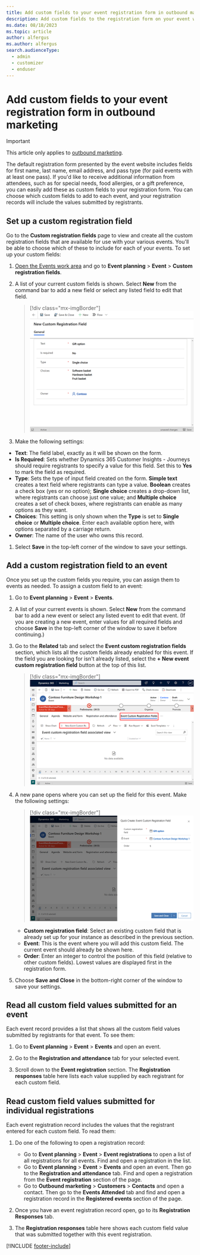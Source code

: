 ```yaml
---
title: Add custom fields to your event registration form in outbound marketing
description: Add custom fields to the registration form on your event website, and read the submitted values in Dynamics 365 Customer Insights - Journeys.
ms.date: 08/18/2023
ms.topic: article
author: alfergus
ms.author: alfergus
search.audienceType: 
  - admin
  - customizer
  - enduser
---
```


# Add custom fields to your event registration form in outbound marketing

> [!IMPORTANT]
> This article only applies to [outbound marketing](/dynamics365/marketing/user-guide).

The default registration form presented by the event website includes fields for first name, last name, email address, and pass type (for paid events with at least one pass). If you'd like to receive additional information from attendees, such as for special needs, food allergies, or a gift preference, you can easily add these as custom fields to your registration form. You can choose which custom fields to add to each event, and your registration records will include the values submitted by registrants.

## Set up a custom registration field

Go to the **Custom registration fields** page to view and create all the custom registration fields that are available for use with your various events. You'll be able to choose which of these to include for each of your events. To set up your custom fields:

1. [Open the Events work area](open-events.md) and go to **Event planning** > **Event** > **Custom registration fields**.

1. A list of your current custom fields is shown. Select **New** from the command bar to add a new field or select any listed field to edit that field.

    > [!div class="mx-imgBorder"]
    > ![Example custom registration field setup.](media/event-reg-field-setup2.png "Example custom registration field setup")

1. Make the following settings:

  - **Text**: The field label, exactly as it will be shown on the form.
  - **Is Required**: Sets whether Dynamics 365 Customer Insights - Journeys should require registrants to specify a value for this field. Set this to **Yes** to mark the field as required.
  - **Type**: Sets the type of input field created on the form. **Simple text** creates a text field where registrants can type a value. **Boolean** creates a check box (yes or no option); **Single choice** creates a drop-down list, where registrants can choose just one value; and **Multiple choice** creates a set of check boxes, where registrants can enable as many options as they want.
  - **Choices**: This setting is only shown when the **Type** is set to **Single choice** or **Multiple choice**. Enter each available option here, with options separated by a carriage return.
  - **Owner**: The name of the user who owns this record.

1. Select **Save** in the top-left corner of the window to save your settings.

## Add a custom registration field to an event

Once you set up the custom fields you require, you can assign them to events as needed. To assign a custom field to an event:

1. Go to **Event planning** > **Event** > **Events**.

1. A list of your current events is shown. Select **New** from the command bar to add a new event or select any listed event to edit that event. (If you are creating a new event, enter values for all required fields and choose **Save** in the top-left corner of the window to save it before continuing.)

1. Go to the **Related** tab and select the **Event custom registration fields** section, which lists all the custom fields already enabled for this event. If the field you are looking for isn't already listed, select the **+ New event custom registration field** button at the top of this list.

    > [!div class="mx-imgBorder"]
    > ![Add a custom registration field to an event.](media/event-reg-field-add-to-event3.png "Add a custom registration field to an event")

1. A new pane opens where you can set up the field for this event. Make the following settings:

    > [!div class="mx-imgBorder"]
    > ![Set up the custom field for the current event.](media/event-reg-field-add-to-event4.png "Set up the custom field for the current event")

    - **Custom registration field**: Select an existing custom field that is already set up for your instance as described in the previous section.
    - **Event**: This is the event where you will add this custom field. The current event should already be shown here.
    - **Order**: Enter an integer to control the position of this field (relative to other custom fields). Lowest values are displayed first in the registration form.

1. Choose **Save and Close** in the bottom-right corner of the window to save your settings.

## Read all custom field values submitted for an event

Each event record provides a list that shows all the custom field values submitted by registrants for that event. To see them:

1. Go to **Event planning** > **Event** > **Events** and open an event.

1. Go to the **Registration and attendance** tab for your selected event.

1. Scroll down to the **Event registration** section. The **Registration responses** table here lists each value supplied by each registrant for each custom field.

## Read custom field values submitted for individual registrations

Each event registration record includes the values that the registrant entered for each custom field. To read them:

1. Do one of the following to open a registration record:

    - Go to **Event planning** > **Event** > **Event registrations** to open a list of all registrations for all events. Find and open a registration in the list.
    - Go to **Event planning** > **Event** > **Events** and open an event. Then go to the **Registration and attendance** tab. Find and open a registration from the **Event registration** section of the page.
    - Go to **Outbound marketing** > **Customers** > **Contacts** and open a contact. Then go to the **Events Attended** tab and find and open a registration record in the **Registered events** section of the page.

1. Once you have an event registration record open, go to its **Registration Responses** tab.

1. The **Registration responses** table here shows each custom field value that was submitted together with this event registration.

[!INCLUDE [footer-include](./includes/footer-banner.md)]
